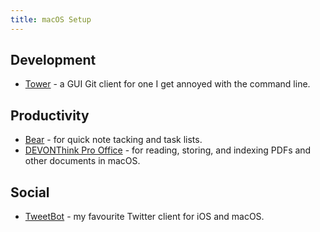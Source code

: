 ```yaml
---
title: macOS Setup
---
```


## Development

-   [Tower][1] - a GUI Git client for one I get annoyed with the command line.

## Productivity

-   [Bear][2] - for quick note tacking and task lists.
-   [DEVONThink Pro Office][3] - for reading, storing, and indexing PDFs and other documents in macOS.

## Social

-   [TweetBot][4] - my favourite Twitter client for iOS and macOS.

[1]: https://www.git-tower.com

[2]: https://bear.app/

[3]: https://www.devontechnologies.com/products/devonthink/devonthink-pro-office.html

[4]: https://tapbots.com/tweetbot/
